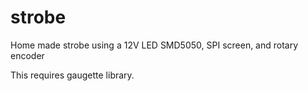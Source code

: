 # strobe
Home made strobe using a 12V LED SMD5050, SPI screen, and rotary encoder

This requires gaugette library.  
